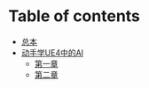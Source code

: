 # Table of contents

* [总本](README.md)
* [动手学UE4中的AI](dong-shou-xue-ue4-zhong-de-ai/README.md)
  * [第一章](dong-shou-xue-ue4-zhong-de-ai/di-yi-zhang.md)
  * [第二章](dong-shou-xue-ue4-zhong-de-ai/di-er-zhang.md)


